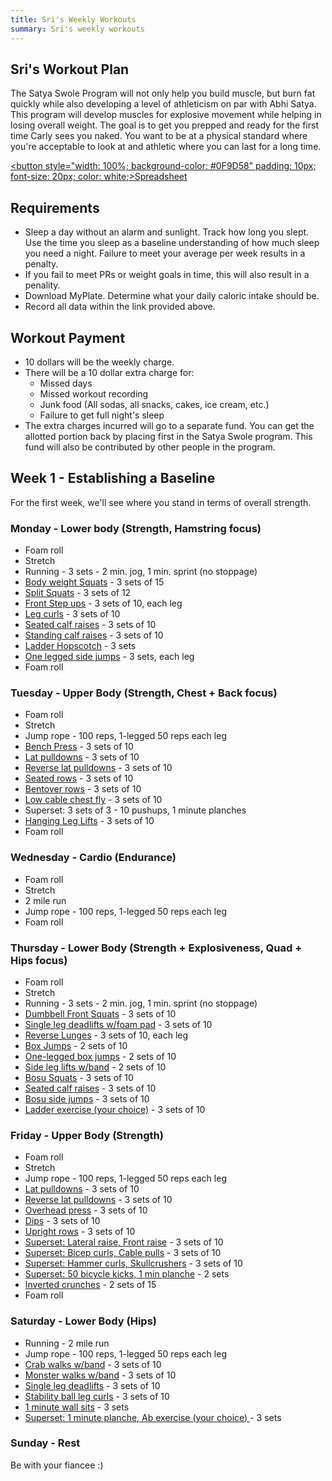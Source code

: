 ```yaml
---
title: Sri's Weekly Workouts
summary: Sri's weekly workouts
---
```


## Sri's Workout Plan

The Satya Swole Program will not only help you build muscle, but burn fat quickly while also developing a level of athleticism on par with Abhi Satya. This program will develop muscles for explosive movement while helping in losing overall weight. The goal is to get you prepped and ready for the first time Carly sees you naked. You want to be at a physical standard where you're acceptable to look at and athletic where you can last for a long time.

<a href="https://docs.google.com/spreadsheets/d/1KEpLTRxsb1FhSimaafJoyrz8pzhU0KKaUOsPwEgrGNw/edit#gid=1368617121" target="_blank"><button style="width: 100%; background-color: #0F9D58" padding: 10px; font-size: 20px; color: white;>Spreadsheet</button></a>

## Requirements
* Sleep a day without an alarm and sunlight. Track how long you slept. Use the time you sleep as a baseline understanding of how much sleep you need a night. Failure to meet your average per week results in a penalty.
* If you fail to meet PRs or weight goals in time, this will also result in a penality.
* Download MyPlate. Determine what your daily caloric intake should be.
* Record all data within the link provided above.

## Workout Payment

* 10 dollars will be the weekly charge.
* There will be a 10 dollar extra charge for:
	* Missed days
	* Missed workout recording
	* Junk food (All sodas, all snacks, cakes, ice cream, etc.)
	* Failure to get full night's sleep
* The extra charges incurred will go to a separate fund. You can get the allotted portion back by placing first in the Satya Swole program. This fund will also be contributed by other people in the program.

## Week 1 - Establishing a Baseline

For the first week, we'll see where you stand in terms of overall strength.

### Monday - Lower body (Strength, Hamstring focus)
* Foam roll
* Stretch
* Running - 3 sets - 2 min. jog, 1 min. sprint (no stoppage)
* <a href="{{ site.baseurl }}/{% link _posts/2018-08-19-workouts.md %}#squats">Body weight Squats</a> - 3 sets of 15
* <a href="{{ site.baseurl }}/{% link _posts/2018-08-19-workouts.md %}#squats">Split Squats</a> - 3 sets of 12
* <a href="{{ site.baseurl }}/{% link _posts/2018-08-19-workouts.md %}#squats">Front Step ups</a> - 3 sets of 10, each leg
* <a href="{{ site.baseurl }}/{% link _posts/2018-08-19-workouts.md %}#squats">Leg curls</a> - 3 sets of 10
* <a href="{{ site.baseurl }}/{% link _posts/2018-08-19-workouts.md %}#squats">Seated calf raises</a> - 3 sets of 10
* <a href="{{ site.baseurl }}/{% link _posts/2018-08-19-workouts.md %}#squats">Standing calf raises</a> - 3 sets of 10
* <a href="{{ site.baseurl }}/{% link _posts/2018-08-19-workouts.md %}#squats">Ladder Hopscotch</a> - 3 sets
* <a href="{{ site.baseurl }}/{% link _posts/2018-08-19-workouts.md %}#squats">One legged side jumps</a> - 3 sets, each leg
* Foam roll

### Tuesday - Upper Body (Strength, Chest + Back focus)
* Foam roll
* Stretch
* Jump rope - 100 reps, 1-legged 50 reps each leg
* <a href="{{ site.baseurl }}/{% link _posts/2018-08-19-workouts.md %}#squats">Bench Press</a> - 3 sets of 10
* <a href="{{ site.baseurl }}/{% link _posts/2018-08-19-workouts.md %}#squats">Lat pulldowns</a> - 3 sets of 10
* <a href="{{ site.baseurl }}/{% link _posts/2018-08-19-workouts.md %}#squats">Reverse lat pulldowns</a> - 3 sets of 10
* <a href="{{ site.baseurl }}/{% link _posts/2018-08-19-workouts.md %}#squats">Seated rows</a> - 3 sets of 10
* <a href="{{ site.baseurl }}/{% link _posts/2018-08-19-workouts.md %}#squats">Bentover rows</a> - 3 sets of 10
* <a href="{{ site.baseurl }}/{% link _posts/2018-08-19-workouts.md %}#squats">Low cable chest fly</a> - 3 sets of 10
* Superset: 3 sets of 3 - 10 pushups, 1 minute planches
* <a href="{{ site.baseurl }}/{% link _posts/2018-08-19-workouts.md %}#squats">Hanging Leg Lifts</a> - 3 sets of 10
* Foam roll

### Wednesday - Cardio (Endurance)
* Foam roll
* Stretch
* 2 mile run
* Jump rope - 100 reps, 1-legged 50 reps each leg
* Foam roll

### Thursday - Lower Body (Strength + Explosiveness, Quad + Hips focus)
* Foam roll
* Stretch
* Running - 3 sets - 2 min. jog, 1 min. sprint (no stoppage)
* <a href="{{ site.baseurl }}/{% link _posts/2018-08-19-workouts.md %}#squats">Dumbbell Front Squats</a> - 3 sets of 10
* <a href="{{ site.baseurl }}/{% link _posts/2018-08-19-workouts.md %}#squats">Single leg deadlifts w/foam pad</a> - 3 sets of 10
* <a href="{{ site.baseurl }}/{% link _posts/2018-08-19-workouts.md %}#squats">Reverse Lunges</a> - 3 sets of 10, each leg
* <a href="{{ site.baseurl }}/{% link _posts/2018-08-19-workouts.md %}#squats">Box Jumps</a> - 2 sets of 10
* <a href="{{ site.baseurl }}/{% link _posts/2018-08-19-workouts.md %}#squats">One-legged box jumps</a> - 2 sets of 10
* <a href="{{ site.baseurl }}/{% link _posts/2018-08-19-workouts.md %}#squats">Side leg lifts w/band</a> - 2 sets of 10
* <a href="{{ site.baseurl }}/{% link _posts/2018-08-19-workouts.md %}#squats">Bosu Squats</a> - 3 sets of 10
* <a href="{{ site.baseurl }}/{% link _posts/2018-08-19-workouts.md %}#squats">Seated calf raises</a> - 3 sets of 10
* <a href="{{ site.baseurl }}/{% link _posts/2018-08-19-workouts.md %}#squats">Bosu side jumps</a> - 3 sets of 10
* <a href="{{ site.baseurl }}/{% link _posts/2018-08-19-workouts.md %}#squats">Ladder exercise (your choice)</a> - 3 sets of 10

### Friday - Upper Body (Strength)
* Foam roll
* Stretch
* Jump rope - 100 reps, 1-legged 50 reps each leg
* <a href="{{ site.baseurl }}/{% link _posts/2018-08-19-workouts.md %}#squats">Lat pulldowns</a> - 3 sets of 10
* <a href="{{ site.baseurl }}/{% link _posts/2018-08-19-workouts.md %}#squats">Reverse lat pulldowns</a> - 3 sets of 10
* <a href="{{ site.baseurl }}/{% link _posts/2018-08-19-workouts.md %}#squats">Overhead press</a> - 3 sets of 10
* <a href="{{ site.baseurl }}/{% link _posts/2018-08-19-workouts.md %}#squats">Dips</a> - 3 sets of 10
* <a href="{{ site.baseurl }}/{% link _posts/2018-08-19-workouts.md %}#squats">Upright rows</a> - 3 sets of 10
* <a href="{{ site.baseurl }}/{% link _posts/2018-08-19-workouts.md %}#squats">Superset: Lateral raise, Front raise</a> - 3 sets of 10
* <a href="{{ site.baseurl }}/{% link _posts/2018-08-19-workouts.md %}#squats">Superset: Bicep curls, Cable pulls</a> - 3 sets of 10
* <a href="{{ site.baseurl }}/{% link _posts/2018-08-19-workouts.md %}#squats">Superset: Hammer curls, Skullcrushers</a> - 3 sets of 10
* <a href="{{ site.baseurl }}/{% link _posts/2018-08-19-workouts.md %}#squats">Superset: 50 bicycle kicks, 1 min planche</a> - 2 sets
* <a href="{{ site.baseurl }}/{% link _posts/2018-08-19-workouts.md %}#squats">Inverted crunches</a> - 2 sets of 15
* Foam roll

### Saturday - Lower Body (Hips)
* Running - 2 mile run
* Jump rope - 100 reps, 1-legged 50 reps each leg
* <a href="{{ site.baseurl }}/{% link _posts/2018-08-19-workouts.md %}#squats">Crab walks w/band</a> - 3 sets of 10
* <a href="{{ site.baseurl }}/{% link _posts/2018-08-19-workouts.md %}#squats">Monster walks w/band</a> - 3 sets of 10
* <a href="{{ site.baseurl }}/{% link _posts/2018-08-19-workouts.md %}#squats">Single leg deadlifts</a> - 3 sets of 10
* <a href="{{ site.baseurl }}/{% link _posts/2018-08-19-workouts.md %}#squats">Stability ball leg curls</a> - 3 sets of 10
* <a href="{{ site.baseurl }}/{% link _posts/2018-08-19-workouts.md %}#squats">1 minute wall sits</a> - 3 sets
* <a href="{{ site.baseurl }}/{% link _posts/2018-08-19-workouts.md %}#squats">Superset: 1 minute planche, Ab exercise (your choice) </a> - 3 sets

### Sunday - Rest
Be with your fiancee :)
